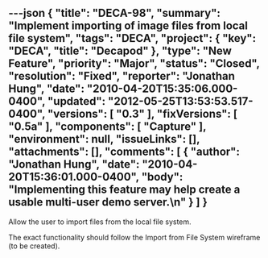 ---json
{
  "title": "DECA-98",
  "summary": "Implement importing of image files from local file system",
  "tags": "DECA",
  "project": {
    "key": "DECA",
    "title": "Decapod"
  },
  "type": "New Feature",
  "priority": "Major",
  "status": "Closed",
  "resolution": "Fixed",
  "reporter": "Jonathan Hung",
  "date": "2010-04-20T15:35:06.000-0400",
  "updated": "2012-05-25T13:53:53.517-0400",
  "versions": [
    "0.3"
  ],
  "fixVersions": [
    "0.5a"
  ],
  "components": [
    "Capture"
  ],
  "environment": null,
  "issueLinks": [],
  "attachments": [],
  "comments": [
    {
      "author": "Jonathan Hung",
      "date": "2010-04-20T15:36:01.000-0400",
      "body": "Implementing this feature may help create a usable multi-user demo server.\n"
    }
  ]
}
---
Allow the user to import files from the local file system.

The exact functionality should follow the Import from File System wireframe (to be created).

        